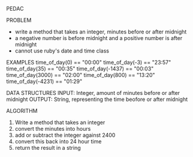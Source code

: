 PEDAC

PROBLEM
- write a method that takes an integer, minutes before or after midnight
- a negative number is before midnight and a positive number is after midnight
- cannot use ruby's date and time class

EXAMPLES
time_of_day(0) == "00:00"
time_of_day(-3) == "23:57"
time_of_day(35) == "00:35"
time_of_day(-1437) == "00:03"
time_of_day(3000) == "02:00"
time_of_day(800) == "13:20"
time_of_day(-4231) == "01:29"

DATA STRUCTURES
INPUT: Integer, amount of minutes before or after midnight
OUTPUT: String, representing the time beofore or after midnight

ALGORITHM
1. Write a method that takes an integer
2. convert the minutes into hours
3. add or subtract the integer against 2400
4. convert this back into 24 hour time
5. return the result in a string